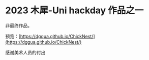 # 2023 木犀-Uni hackday 作品之一

非最终作品。

预览：[https://dggua.github.io/ChickNest/](https://dggua.github.io/ChickNest/)

感谢美术人员的付出